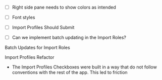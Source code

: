 - [ ] Right side pane needs to show colors as intended
- [ ] Font styles
- [ ] Import Profiles Should Submit
- [ ] Can we implement batch updating in the Import Roles?



Batch Updates for Import Roles


Import Profiles Refactor
- The Import Profiles Checkboxes were built in a way that do not follow conventions with the rest of the app. This led to friction 